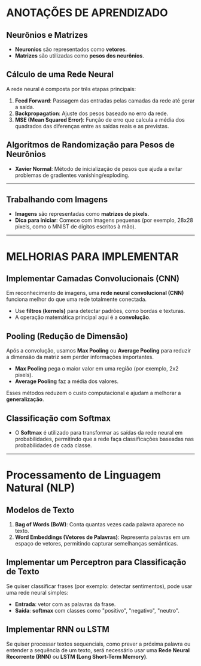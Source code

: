 # ANOTAÇÕES DE APRENDIZADO

## Neurônios e Matrizes
- **Neuronios** são representados como **vetores**.
- **Matrizes** são utilizadas como **pesos dos neurônios**.

## Cálculo de uma Rede Neural
A rede neural é composta por três etapas principais:
1. **Feed Forward**: Passagem das entradas pelas camadas da rede até gerar a saída.
2. **Backpropagation**: Ajuste dos pesos baseado no erro da rede.
3. **MSE (Mean Squared Error)**: Função de erro que calcula a média dos quadrados das diferenças entre as saídas reais e as previstas.

## Algoritmos de Randomização para Pesos de Neurônios
- **Xavier Normal**: Método de inicialização de pesos que ajuda a evitar problemas de gradientes vanishing/exploding.

---

## Trabalhando com Imagens
- **Imagens** são representadas como **matrizes de pixels**.
- **Dica para iniciar**: Comece com imagens pequenas (por exemplo, 28x28 pixels, como o MNIST de dígitos escritos à mão).

---

# MELHORIAS PARA IMPLEMENTAR

## Implementar Camadas Convolucionais (CNN)
Em reconhecimento de imagens, uma **rede neural convolucional (CNN)** funciona melhor do que uma rede totalmente conectada.

- Use **filtros (kernels)** para detectar padrões, como bordas e texturas.
- A operação matemática principal aqui é a **convolução**.

## Pooling (Redução de Dimensão)
Após a convolução, usamos **Max Pooling** ou **Average Pooling** para reduzir a dimensão da matriz sem perder informações importantes.

- **Max Pooling** pega o maior valor em uma região (por exemplo, 2x2 pixels).
- **Average Pooling** faz a média dos valores.

Esses métodos reduzem o custo computacional e ajudam a melhorar a **generalização**.

## Classificação com Softmax
- O **Softmax** é utilizado para transformar as saídas da rede neural em probabilidades, permitindo que a rede faça classificações baseadas nas probabilidades de cada classe.

---

# Processamento de Linguagem Natural (NLP)

## Modelos de Texto
1. **Bag of Words (BoW)**: Conta quantas vezes cada palavra aparece no texto.
2. **Word Embeddings (Vetores de Palavras)**: Representa palavras em um espaço de vetores, permitindo capturar semelhanças semânticas.

## Implementar um Perceptron para Classificação de Texto
Se quiser classificar frases (por exemplo: detectar sentimentos), pode usar uma rede neural simples:
- **Entrada**: vetor com as palavras da frase.
- **Saída**: **softmax** com classes como "positivo", "negativo", "neutro".

## Implementar RNN ou LSTM
Se quiser processar textos sequenciais, como prever a próxima palavra ou entender a sequência de um texto, será necessário usar uma **Rede Neural Recorrente (RNN)** ou **LSTM (Long Short-Term Memory)**.
